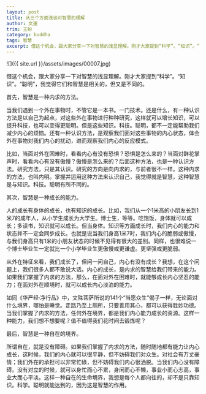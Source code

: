 ```yaml
---
layout: post
title: 从三个方面浅谈对智慧的理解
author: 文運
trim: 王盼
category: buddha
tags: 智慧
excerpt: 借这个机会，跟大家分享一下对智慧的浅显理解。刚才大家提到“科学”。“知识”。“聪明”，我觉得它们和智慧是相关的，但又是不同的。
---
```


![]({{ site.url }}/assets/images/00007.jpg)

借这个机会，跟大家分享一下对智慧的浅显理解。刚才大家提到“科学”。“知识”。“聪明”，我觉得它们和智慧是相关的，但又是不同的。

首先，智慧是一种内求的方法。

当我们遇到一个外在事物时，不管它是一本书。一门技术。还是什么，有一种认识方法是以自己为起点，对这些外在事物进行种种研究，这样就可以增长知识，可以提升科技，也可以变得更聪明。但是这些知识。科技。聪明，都不一定能帮助我们减少内心的烦恼。还有一种认识方法，是观察我们面对这些事物的内心状态，体会外在事物对我们内心的扰动，进而观察我们内心的反应模式。

比如，当面对外在困难时，看看内心有没有恐惧？恐惧是怎么来的？当面对鲜花掌声时，看看内心有没有傲慢？傲慢是怎么来的？后面这种方法，也是一种认识方法。研究方法，只是其认识。研究的方向是向内求的，与前者很不一样。这种内求的方法，也叫内明。掌握并运用这种方法来认识自己，我觉得就是智慧，这种智慧是与知识。科技。聪明有所不同的。

其次，智慧是一种成长的能力。

人的成长有身体的成长，也有知识的成长。比如，我们从一个1米高的小朋友长到1米7的成年人，从小学生成长为大学生。博士生，等等。吃饱饭，身体就可以成长；多读书，知识就可以成长。但当身体。知识等方面成长时，我们内心的能力和状态并不一定会同步成长。也就是说当我们身高1米7时，我们内心的脆弱或傲慢，与我们身高只有1米的小朋友状态的时候不见得有很大的差别。同样，也很难说一个博士毕业生一定就比一个小学毕业生更傲慢或更谦虚。更坚强或更脆弱。

从外在特征来看，我们成长了，但问一问自己，内心有没有成长？我想，在这个问题上，我们很多人都不敢说大话。内心的成长，是内求的智慧给我们带来的能力。如果我们掌握了内求的方法，那么，在面对外在困难时，就能够成长内心坚忍的能力；在面对外在顺境时，就可以成长内心淡泊的能力。

如同《华严经·净行品》中，文殊菩萨所说的141个“当愿众生”偈子一样，无论面对什么境界，哪怕是睡觉。走路乃至上厕所，只要善用其心，都可以获得胜妙功德。当我们掌握了内求的方法，任何外在境界，都是我们内心能力成长的资源。这样一种能力，我们想不想要呢？值不值得我们花时间去锻炼呢？

最后，智慧是一种自在的境界。

所谓自在，就是没有障碍。如果我们掌握了内求的方法，随时随地都有能力让内心成长，这时候，我们的内心就可以很平静，但不妨碍我们对众生。对社会有万丈豪情；我们外在的承担可以非常忙碌，但不妨碍我们内心很洒脱。当我们内心没有障碍。没有对立的时候，就可以身忙而心不累，身闲而心不懒，事业小而心志高，事业大而心平淡。这样一种自在的生命境界，我想是每个人都向往的，却不是只靠知识。科学。聪明就能达到的，因为这是智慧的作用。
